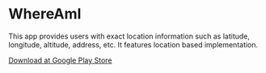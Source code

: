 # WhereAmI

This app provides users with exact location information such as latitude, longitude, altitude, address, etc. It features location based implementation.

[Download at Google Play Store](https://play.google.com/store/apps/details?id=com.mancng.whereami&hl=en)
